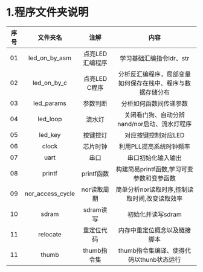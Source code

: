 # 1.程序文件夹说明

| 序号 | 文件夹名 | 注解 | 内容 | 
| :---: | :---: | :---: | :---: |
| 01 | led_on_by_asm | 点亮LED汇编程序 | 学习基础汇编指令ldr、str | 
| 02 | led_on_by_c | 点亮LED C程序| 分析反汇编程序，局部变量如何保存在栈中、程序与数据存储分布 |
| 03 | led_params | 参数判断 | 分析如何函数间传递参数 | 
| 04 | led_loop | 流水灯 | 关闭看门狗、自动分辨nand/nor启动、流水灯程序 | 
| 05 | led_key | 按键控灯 | 对应按键控制对应LED | 
| 06 | clock | 芯片时钟 | 利用PLL提高系统时钟频率 |
| 07 | uart | 串口 | 串口初始化输入输出 | 
| 08 | printf | printf函数 | 构建简易printf函数,学习可变参数和变参函数 | 
| 09 | nor_access_cycle | nor读取周期 | 简单分析nor读取时序,控制读取时间,改变读取效率 |
| 10 | sdram | sdram读写 | 初始化并读写sdram | 
| 11 | relocate | 重定位代码 | 内存中重定位概念以及链接脚本 | 
| 11 | thumb | thumb指令集 | thumb指令集编译、使得代码以thunb状态运行 | 

